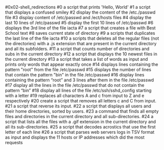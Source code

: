 #0x02-shell_redirections
#0 a script that prints 'Hello, World'
#1 a script that displays a confused smiley
#2 display the content of the /etc./passwd file
#3 display content of /etc/passwd and /ect/hosts files
#4 display the last 10 lines of /etc/passwd
#5 display the first 10 lines of /etc/passwd
#6 displays the 3rd line of the file iacta
#7 a script that creates a file with Best School text
#8 saves current state of directory
#9 a scripts that duplicates the last line of the file iacta
#10 a scripts that deletes all the regular files (not the directories) with a .js extension that are present in the current directory and all its subfolders.
#11 a script that counts number of directories and subs in the current directory
#12 a script that displays the 10 newest files in the current directory
#13 a script that takes a list of words as input and prints only words that appear exactly once
#14 displays  lines containing the pattern "root" from the file /etc/passwd
#15 displays the number of lines that contain the pattern "bin" in the file /etc/passwd
#16 display lines containing the pattern “root” and 3 lines after them in the file /etc/passwd
#17 display all the lines in the file /etc/passwd that do not contain the pattern “bin”
#18 display all lines of the file /etc/ssh/sshd_config starting with a letter
#19 replaces all characters A and c from input to Z and e respectively
#20 create a script that removes all letters c and C from input.
#21 a script that reverse its input.
#22 a script that displays all users and their home directories, sorted by users.
#23 a command that finds all empty files and directories in the current directory and all sub-directories.
#24 a script that lists all the files with a .gif extension in the current directory and all its sub-directories.
#25 a script that decodes acrostics that use the first letter of each line
#26 a script that parses web servers logs in TSV format as input and displays the 11 hosts or IP addresses which did the most requests
